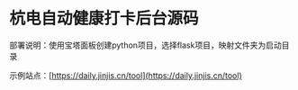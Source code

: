 # 杭电自动健康打卡后台源码

部署说明：使用宝塔面板创建python项目，选择flask项目，映射文件夹为启动目录

示例站点：[https://daily.jinjis.cn/tool](https://daily.jinjis.cn/tool)
